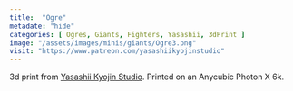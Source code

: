 ```yaml
---
title:  "Ogre"
metadate: "hide"
categories: [ Ogres, Giants, Fighters, Yasashii, 3dPrint ]
image: "/assets/images/minis/giants/Ogre3.png"
visit: "https://www.patreon.com/yasashiikyojinstudio"
---
```

3d print from [Yasashii Kyojin Studio](https://www.patreon.com/yasashiikyojinstudio). 
Printed on an Anycubic Photon X 6k.